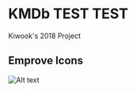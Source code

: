 # KMDb TEST TEST
Kiwook's 2018 Project 


## Emprove Icons

![Alt text](https://github.com/EmproveIt/consumer/blob/development/public/images/ic_add_photo_dark_gray.svg?s=200)

